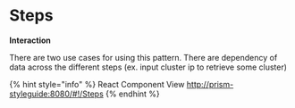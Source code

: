 # Steps

 **Interaction**

There are two use cases for using this pattern. There are dependency of data across the different steps \(ex. input cluster ip to retrieve some cluster\)







{% hint style="info" %}
React Component View  [http://prism-styleguide:8080/\#!/Steps](http://prism-styleguide:8080/#!/Steps) 
{% endhint %}




